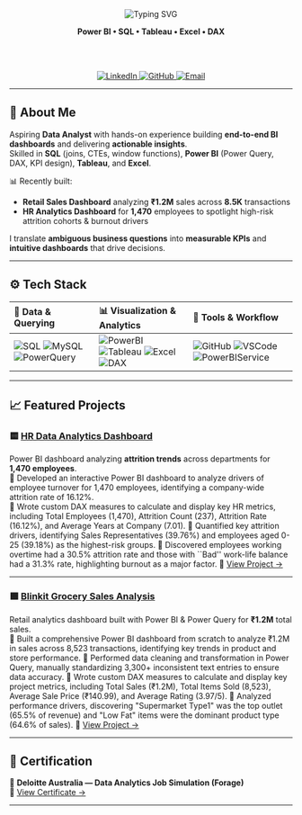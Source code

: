 <!-- Profile README for Mrinmoy Sonowal -->
<div align="center">

<!-- Animated typing header -->
<img src="https://readme-typing-svg.demolab.com?font=Inter&weight=600&size=28&pause=1200&center=true&vCenter=true&width=900&lines=Hi%2C+I'm+Mrinmoy+Sonowal+%F0%9F%91%8B;Aspiring+Data+Analyst+%E2%80%A2+Power+BI+%E2%80%A2+SQL+%E2%80%A2+DAX;I+turn+messy+data+into+clean%2C+actionable+dashboards" alt="Typing SVG" />

<!-- Compact subtitle -->
<b>Power BI • SQL • Tableau • Excel • DAX</b>

<br/><br/>

<!-- Inline social badges -->
<a href="https://www.linkedin.com/in/mrinmoy-sonowal-47a902221/">
  <img src="https://img.shields.io/badge/LinkedIn-0077B5?style=flat-square&logo=linkedin&logoColor=white" alt="LinkedIn">
</a>
<a href="https://github.com/mrinmoy30">
  <img src="https://img.shields.io/badge/GitHub-181717?style=flat-square&logo=github&logoColor=white" alt="GitHub">
</a>
<a href="mailto:sonowalmrinmoy888@gmail.com">
  <img src="https://img.shields.io/badge/Email-D14836?style=flat-square&logo=gmail&logoColor=white" alt="Email">
</a>

</div>

---

## 🌱 About Me
Aspiring **Data Analyst** with hands-on experience building **end-to-end BI dashboards** and delivering **actionable insights**.  
Skilled in **SQL** (joins, CTEs, window functions), **Power BI** (Power Query, DAX, KPI design), **Tableau**, and **Excel**.  

📊 Recently built:
- **Retail Sales Dashboard** analyzing **₹1.2M** sales across **8.5K** transactions  
- **HR Analytics Dashboard** for **1,470** employees to spotlight high-risk attrition cohorts & burnout drivers

I translate **ambiguous business questions** into **measurable KPIs** and **intuitive dashboards** that drive decisions.

---

## ⚙️ Tech Stack

| 💾 **Data & Querying** | 📊 **Visualization & Analytics** | 🧰 **Tools & Workflow** |
| :-- | :-- | :-- |
| ![SQL](https://img.shields.io/badge/SQL-316192?style=flat&logo=databricks&logoColor=white) ![MySQL](https://img.shields.io/badge/MySQL-005C84?style=flat&logo=mysql&logoColor=white) ![PowerQuery](https://img.shields.io/badge/Power_Query-217346?style=flat&logo=microsoftexcel&logoColor=white) | ![PowerBI](https://img.shields.io/badge/Power_BI-F2C811?style=flat&logo=powerbi&logoColor=000) ![Tableau](https://img.shields.io/badge/Tableau-E97627?style=flat&logo=tableau&logoColor=white) ![Excel](https://img.shields.io/badge/Excel-217346?style=flat&logo=microsoftexcel&logoColor=white) ![DAX](https://img.shields.io/badge/DAX-0A66C2?style=flat&logo=microsoft&logoColor=white) | ![GitHub](https://img.shields.io/badge/GitHub-181717?style=flat&logo=github) ![VSCode](https://img.shields.io/badge/VS_Code-007ACC?style=flat&logo=visualstudiocode&logoColor=white) ![PowerBIService](https://img.shields.io/badge/Power_BI_Service-000?style=flat&logo=microsoftpowerbi&logoColor=white) |

---

## 📈 Featured Projects

### 🟨 [**HR Data Analytics Dashboard**](https://github.com/mrinmoy30/HR_Data_Analytics)
Power BI dashboard analyzing **attrition trends** across departments for **1,470 employees**.  
🔹 Developed an interactive Power BI dashboard to analyze drivers of employee turnover for 1,470 employees, identifying a company-wide attrition rate of 16.12%.  
🔹 Wrote custom DAX measures to calculate and display key HR metrics, including Total Employees (1,470), Attrition Count (237), Attrition Rate (16.12%), and Average Years at Company (7.01).
🔹 Quantified key attrition drivers, identifying Sales Representatives (39.76%) and employees aged 0-25 (39.18%) as the highest-risk groups.
🔹 Discovered employees working overtime had a 30.5% attrition rate and those with ``Bad'' work-life balance had a 31.3% rate, highlighting burnout as a major factor.
📁 [View Project →](https://github.com/mrinmoy30/HR_Data_Analytics)

---

### 🟩 [**Blinkit Grocery Sales Analysis**](https://github.com/mrinmoy30/Blinkit_Grocery_Sales_Analysis)
Retail analytics dashboard built with Power BI & Power Query for **₹1.2M** total sales.  
🔹 Built a comprehensive Power BI dashboard from scratch to analyze ₹1.2M in sales across 8,523 transactions, identifying key trends in product and store performance. 
🔹 Performed data cleaning and transformation in Power Query, manually standardizing 3,300+ inconsistent text entries to ensure data accuracy.
🔹 Wrote custom DAX measures to calculate and display key project metrics, including Total Sales (₹1.2M), Total Items Sold (8,523), Average Sale Price (₹140.99), and Average Rating (3.97/5).
🔹 Analyzed performance drivers, discovering "Supermarket Type1" was the top outlet (65.5% of revenue) and "Low Fat" items were the dominant product type (64.6% of sales).
📁 [View Project →](https://github.com/mrinmoy30/Blinkit_Grocery_Sales_Analysis)

---

## 📜 Certification
🏅 **Deloitte Australia — Data Analytics Job Simulation (Forage)**  
📄 [View Certificate →](https://forage-uploads-prod.s3.amazonaws.com/completion-certificates/9PBTqmSxAf6zZTseP/io9DzWKe3PTsiS6GG_9PBTqmSxAf6zZTseP_NkghqZroY5KCsc8ts_1757300984981_completion_certificate.pdf)

---
